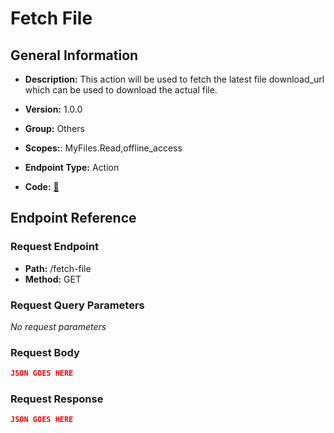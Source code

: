 # Fetch File

## General Information

- **Description:** This action will be used to fetch the latest file download_url which can be used to download the actual file.

- **Version:** 1.0.0
- **Group:** Others
- **Scopes:**: MyFiles.Read,offline_access
- **Endpoint Type:** Action
- **Code:** [🔗](https://github.com/NangoHQ/integration-templates/tree/main/integrations/sharepoint-online/actions/fetch-file.ts)

## Endpoint Reference

### Request Endpoint

- **Path:** /fetch-file
- **Method:** GET

### Request Query Parameters

_No request parameters_

### Request Body

```json
JSON GOES HERE
```

### Request Response

```json
JSON GOES HERE
```
